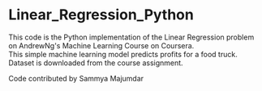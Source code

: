 # Linear_Regression_Python

This code is the Python implementation of the Linear Regression problem on AndrewNg's Machine Learning Course on Coursera.  
This simple machine learning model predicts profits for a food truck.  
Dataset is downloaded from the course assignment.  

Code contributed by Sammya Majumdar  
